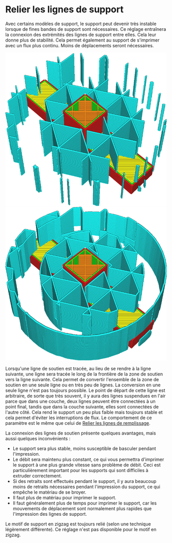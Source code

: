 Relier les lignes de support
====
Avec certains modèles de support, le support peut devenir très instable lorsque de fines bandes de support sont nécessaires. Ce réglage entraînera la connexion des extrémités des lignes de support entre elles. Cela leur donne plus de stabilité. Cela permet également au support de s'imprimer avec un flux plus continu. Moins de déplacements seront nécessaires.

![Lignes de support déconnectées](../../../articles/images/zig_zaggify_support_disabled.png)
![Lignes de support connectées](../../../articles/images/zig_zaggify_support_enabled.png)

Lorsqu'une ligne de soutien est tracée, au lieu de se rendre à la ligne suivante, une ligne sera tracée le long de la frontière de la zone de soutien vers la ligne suivante. Cela permet de convertir l'ensemble de la zone de soutien en une seule ligne ou en très peu de lignes. La conversion en une seule ligne n'est pas toujours possible. Le point de départ de cette ligne est arbitraire, de sorte que très souvent, il y aura des lignes suspendues en l'air parce que dans une couche, deux lignes peuvent être connectées à un point final, tandis que dans la couche suivante, elles sont connectées de l'autre côté. Cela rend le support un peu plus faible mais toujours stable et cela permet d'éviter les interruptions de flux. Le comportement de ce paramètre est le même que celui de [Relier les lignes de remplissage](../infill/zig_zaggify_infill.md).

La connexion des lignes de soutien présente quelques avantages, mais aussi quelques inconvénients :
* Le support sera plus stable, moins susceptible de basculer pendant l'impression.
* Le débit sera maintenu plus constant, ce qui vous permettra d'imprimer le support à une plus grande vitesse sans problème de débit. Ceci est particulièrement important pour les supports qui sont difficiles à extruder correctement.
* Si des retraits sont effectués pendant le support, il y aura beaucoup moins de retraits nécessaires pendant l'impression du support, ce qui empêche le matériau de se broyer.
* Il faut plus de matériau pour imprimer le support.
* Il faut généralement plus de temps pour imprimer le support, car les mouvements de déplacement sont normalement plus rapides que l'impression des lignes de support.

Le motif de support en zigzag est toujours relié (selon une technique légèrement différente). Ce réglage n'est pas disponible pour le motif en zigzag.

